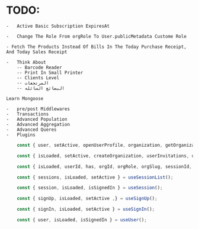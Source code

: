 # TODO:

    -   Active Basic Subscription ExpiresAt

    -   Change The Role From orgRole To User.publicMetadata Custome Role

    - Fetch The Products Instead Of Bills In The Today Purchase Receipt, And Today Sales Receipt

    -   Think About
        -- Barcode Reader
        -- Print In Small Printer
        -- Clients Level
        -- المرتجعات
        -- البضائع السائله

    Learn Mongoose

    -   pre/post Middlewares
    -   Transactions
    -   Advanced Population
    -   Advanced Aggregation
    -   Advanced Queres
    -   Plugins

```ts
    const { user, setActive, openUserProfile, organization, getOrganization, createOrganization, client, frontendApi, ...rest } = useClerk();

    const { isLoaded, setActive, createOrganization, userInvitations, userMemberships, userSuggestions } = useOrganizationList();

    const { isLoaded, userId, has, orgId, orgRole, orgSlug, sessionId, actor, getToken, isSignedIn, signOut } = useAuth();

    const { sessions, isLoaded, setActive } = useSessionList();

    const { session, isLoaded, isSignedIn } = useSession();

    const { signUp, isLoaded, setActive ,} = useSignUp();

    const { signIn, isLoaded, setActive } = useSignIn();

    const { user, isLoaded, isSignedIn } = useUser();
```
